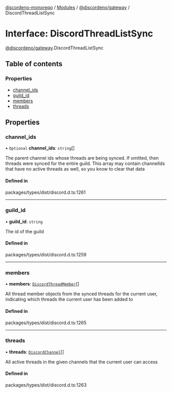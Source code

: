 [discordeno-monorepo](../README.md) / [Modules](../modules.md) / [@discordeno/gateway](../modules/discordeno_gateway.md) / DiscordThreadListSync

# Interface: DiscordThreadListSync

[@discordeno/gateway](../modules/discordeno_gateway.md).DiscordThreadListSync

## Table of contents

### Properties

- [channel_ids](discordeno_gateway.DiscordThreadListSync.md#channel_ids)
- [guild_id](discordeno_gateway.DiscordThreadListSync.md#guild_id)
- [members](discordeno_gateway.DiscordThreadListSync.md#members)
- [threads](discordeno_gateway.DiscordThreadListSync.md#threads)

## Properties

### channel_ids

• `Optional` **channel_ids**: `string`[]

The parent channel ids whose threads are being synced. If omitted, then threads were synced for the entire guild. This array may contain channelIds that have no active threads as well, so you know to clear that data

#### Defined in

packages/types/dist/discord.d.ts:1261

---

### guild_id

• **guild_id**: `string`

The id of the guild

#### Defined in

packages/types/dist/discord.d.ts:1259

---

### members

• **members**: [`DiscordThreadMember`](discordeno_gateway.DiscordThreadMember.md)[]

All thread member objects from the synced threads for the current user, indicating which threads the current user has been added to

#### Defined in

packages/types/dist/discord.d.ts:1265

---

### threads

• **threads**: [`DiscordChannel`](discordeno_gateway.DiscordChannel.md)[]

All active threads in the given channels that the current user can access

#### Defined in

packages/types/dist/discord.d.ts:1263
